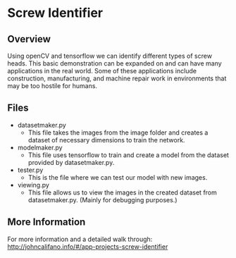 # Screw Identifier
## Overview
Using openCV and tensorflow we can identify different types of screw heads. This basic demonstration can be expanded on and can have many applications in the real world.
Some of these applications include construction, manufacturing, and machine repair work in environments that may be too hostile for humans. 

## Files

* datasetmaker.py
  * This file takes the images from the image folder and creates a dataset of necessary dimensions to train the network.
* modelmaker.py
  * This file uses tensorflow to train and create a model from the dataset provided by datasetmaker.py.
* tester.py
  * This is the file where we can test our model with new images.
* viewing.py
  * This file allows us to view the images in the created dataset from datasetmaker.py. (Mainly for debugging purposes.)

## More Information
For more information and a detailed walk through: http://johncalifano.info/#/app-projects-screw-identifier
